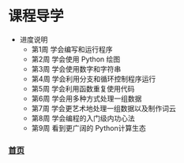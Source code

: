 # 课程导学
* 进度说明
  * 第1周 学会编写和运行程序
  * 第2周 学会使用 Python 绘图
  * 第3周 学会使用数字和字符串
  * 第4周 学会利用分支和循环控制程序运行
  * 第5周 学会利用函数重复使用代码
  * 第6周 学会用多种方式处理一组数据
  * 第7周 学会更艺术地处理一组数据以及制作词云
  * 第8周 学会编程的入门级内功心法
  * 第9周 看到更广阔的 Python计算生态
  


### [首页](https://github.com/queenta/Python/blob/master/README.md)
